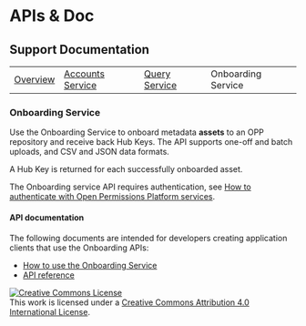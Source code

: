 # APIs & Doc

## Support Documentation

|||||
|----|---|---|---|
|[Overview](index.md) | [Accounts Service](account-toc.md) | [Query Service](query-toc.md) | Onboarding Service |

### Onboarding Service

Use the Onboarding Service to onboard metadata **assets** to an OPP
repository and receive back Hub Keys. The API supports one-off and
batch uploads, and CSV and JSON data formats.

A Hub Key is returned for each successfully onboarded asset.

The Onboarding service API requires authentication, see
[How to authenticate with Open Permissions Platform services](https://github.com/openpermissions/auth-srv/blob/master/documents/markdown/how-to-auth.md).

#### API documentation

The following documents are intended for developers creating
application clients that use the Onboarding APIs:

+ [How to use the Onboarding Service](https://github.com/openpermissions/onboarding-srv/blob/master/documents/markdown/how-to-onboard.md)
+ [API reference](https://github.com/openpermissions/onboarding-srv/blob/master/documents/apiary/api.md)

<!-- Copyright Notice -->
<a rel="license" href="http://creativecommons.org/licenses/by/4.0/"><img alt="Creative Commons License" style="border-width:0" src="https://i.creativecommons.org/l/by/4.0/80x15.png" /></a><br />This work is licensed under a <a rel="license" href="http://creativecommons.org/licenses/by/4.0/">Creative Commons Attribution 4.0 International License</a>.
